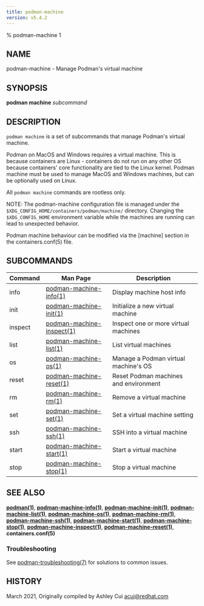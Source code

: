 ```yaml
---
title: podman-machine
version: v5.4.2
---
```


% podman-machine 1

## NAME
podman\-machine - Manage Podman's virtual machine

## SYNOPSIS
**podman machine** *subcommand*

## DESCRIPTION
`podman machine` is a set of subcommands that manage Podman's virtual machine.

Podman on MacOS and Windows requires a virtual machine. This is because containers are Linux -
containers do not run on any other OS because containers' core functionality are
tied to the Linux kernel. Podman machine must be used to manage MacOS and Windows machines,
but can be optionally used on Linux.

All `podman machine` commands are rootless only.

NOTE: The podman-machine configuration file is managed under the
`$XDG_CONFIG_HOME/containers/podman/machine/` directory. Changing the `$XDG_CONFIG_HOME`
environment variable while the machines are running can lead to unexpected behavior.

Podman machine behaviour can be modified via the [machine] section in the containers.conf(5) file.

## SUBCOMMANDS

| Command | Man Page                                                 | Description                           |
|---------|----------------------------------------------------------|---------------------------------------|
| info    | [podman-machine-info(1)](podman-machine-info.1.md)       | Display machine host info             |
| init    | [podman-machine-init(1)](podman-machine-init.1.md)       | Initialize a new virtual machine      |
| inspect | [podman-machine-inspect(1)](podman-machine-inspect.1.md) | Inspect one or more virtual machines  |
| list    | [podman-machine-list(1)](podman-machine-list.1.md)       | List virtual machines                 |
| os      | [podman-machine-os(1)](podman-machine-os.1.md)           | Manage a Podman virtual machine's OS  |
| reset   | [podman-machine-reset(1)](podman-machine-reset.1.md)     | Reset Podman machines and environment |
| rm      | [podman-machine-rm(1)](podman-machine-rm.1.md)           | Remove a virtual machine              |
| set     | [podman-machine-set(1)](podman-machine-set.1.md)         | Set a virtual machine setting         |
| ssh     | [podman-machine-ssh(1)](podman-machine-ssh.1.md)         | SSH into a virtual machine            |
| start   | [podman-machine-start(1)](podman-machine-start.1.md)     | Start a virtual machine               |
| stop    | [podman-machine-stop(1)](podman-machine-stop.1.md)       | Stop a virtual machine                |

## SEE ALSO
**[podman(1)](podman.1.md)**, **[podman-machine-info(1)](podman-machine-info.1.md)**, **[podman-machine-init(1)](podman-machine-init.1.md)**, **[podman-machine-list(1)](podman-machine-list.1.md)**, **[podman-machine-os(1)](podman-machine-os.1.md)**, **[podman-machine-rm(1)](podman-machine-rm.1.md)**, **[podman-machine-ssh(1)](podman-machine-ssh.1.md)**, **[podman-machine-start(1)](podman-machine-start.1.md)**, **[podman-machine-stop(1)](podman-machine-stop.1.md)**, **[podman-machine-inspect(1)](podman-machine-inspect.1.md)**, **[podman-machine-reset(1)](podman-machine-reset.1.md)**, **containers.conf(5)**

### Troubleshooting

See [podman-troubleshooting(7)](https://github.com/containers/podman/blob/main/troubleshooting.md)
for solutions to common issues.

## HISTORY
March 2021, Originally compiled by Ashley Cui <acui@redhat.com>
